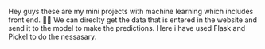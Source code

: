 Hey guys these are my mini projects with machine learning which includes front end.
🙂🙂 
We can direclty get the data that is entered in the website and send it to the model to make the predictions.
Here i have used Flask and Pickel to do the nessasary.
